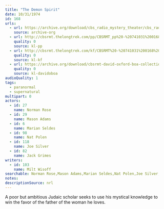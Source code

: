 ```yaml
---
title: "The Demon Spirit"
date: 10/31/1974
id: 168
urls: 
  - url: https://archive.org/download/cbs_radio_mystery_theater/cbs_radio_mystery_theater-0151-0200.zip/cbs_radio_mystery_theater-0151-0200%2Fcbsrmt_0168_the_demon_spirit.mp3
    source: archive-org
  - url: http://cbsrmt.thelongtrek.com/pp/CBSRMT_pp%20-%20741031%200168%20The%20Demon%20Spirit.mp3
    quality: 0
    source: kl-pp
  - url: http://cbsrmt.thelongtrek.com/kf/CBSRMT%20-%20741031%200168%20The%20Demon%20Spirit_kf.mp3
    quality: 0
    source: kl-kf
  - url: https://archive.org/download/cbsrmt-david-oxford-boa-collection/CBSRMT-741031-0168-The-Demon-Spirit-(64-44)_kf-{BoA}.mp3
    quality: 0
    source: kl-davidoboa
audioQuality: 1
tags: 
  - paranormal
  - supernatural
multipart: 0
actors:  
  - id: 27
    name: Norman Rose  
  - id: 29
    name: Mason Adams  
  - id: 6
    name: Marian Seldes  
  - id: 98
    name: Nat Polen  
  - id: 118
    name: Joe Silver  
  - id: 82
    name: Jack Grimes
writers:  
  - id: 103
    name: Milt Wisoff
searchable: Norman Rose,Mason Adams,Marian Seldes,Nat Polen,Joe Silver,Jack Grimes Milt Wisoff
notes: 
descriptionSource: nrl
---
```

A poor but ambitious Judaic scholar seeks to use his mystical knowledge to win the favor of the father of the woman he loves.